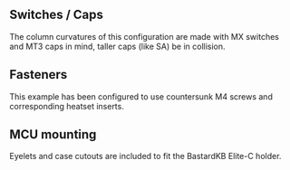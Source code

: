 ## Switches / Caps
The column curvatures of this configuration are made with MX switches and MT3
caps in mind, taller caps (like SA) be in collision.

## Fasteners
This example has been configured to use countersunk M4 screws and corresponding
heatset inserts.

## MCU mounting
Eyelets and case cutouts are included to fit the BastardKB Elite-C holder.

